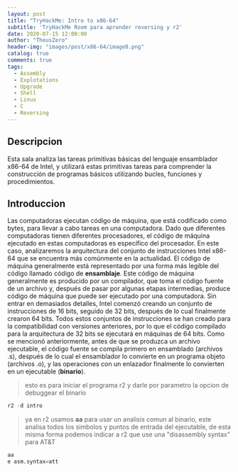 ```yaml
---
layout: post
title: "TryHackMe: Intro to x86-64"
subtitle: 'TryHackMe Room para aprender reversing y r2'
date: 2020-07-15 12:00:00
author: "TheusZero"
header-img: "images/post/x86-64/image0.png"
catalog: true
comments: true
tags:
  - Assembly
  - Explotations
  - Upgrade
  - Shell
  - Linux
  - C
  - Reversing
---
```


## Descripcion

Esta sala analiza las tareas primitivas básicas del lenguaje ensamblador x86-64 de Intel, y utilizará estas primitivas tareas para comprender la construcción de programas básicos utilizando bucles, funciones y procedimientos.

## Introduccion

Las computadoras ejecutan código de máquina, que está codificado como bytes, para llevar a cabo tareas en una computadora. Dado que diferentes computadoras tienen diferentes procesadores, el código de máquina ejecutado en estas computadoras es específico del procesador. En este caso, analizaremos la arquitectura del conjunto de instrucciones Intel x86-64 que se encuentra más comúnmente en la actualidad. El código de máquina generalmente está representado por una forma más legible del código llamado código de **ensamblaje**. Este código de máquina generalmente es producido por un compilador, que toma el código fuente de un archivo y, después de pasar por algunas etapas intermedias, produce código de máquina que puede ser ejecutado por una computadora. Sin entrar en demasiados detalles, Intel comenzó creando un conjunto de instrucciones de 16 bits, seguido de 32 bits, después de lo cual finalmente crearon 64 bits. Todos estos conjuntos de instrucciones se han creado para la compatibilidad con versiones anteriores, por lo que el código compilado para la arquitectura de 32 bits se ejecutará en máquinas de 64 bits. Como se mencionó anteriormente, antes de que se produzca un archivo ejecutable, el código fuente se compila primero en ensamblado (archivos .s), después de lo cual el ensamblador lo convierte en un programa objeto (archivos .o), y las operaciones con un enlazador finalmente lo convierten en un ejecutable (**binario**).

> esto es para iniciar el programa r2 y darle por parametro la opcion de debuggear el binario
>
```Python
r2 -d intro
```

> ya en r2 usamos **aa** para usar un analisis comun al binario, este analisa todos los simbolos y puntos de entrada del ejecutable, de esta misma forma podemos indicar a r2 que use una "disassembly syntax"  para AT&T
>
```Python
aa
e asm.syntax=att
```
